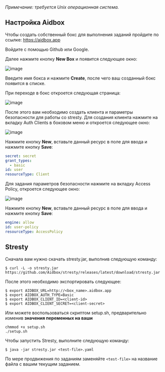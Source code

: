 *Примечание: требуется Unix операционная система.*

## Настройка Aidbox

Чтобы создать собственный бокс для выполнения заданий пройдите по ссылке: https://aidbox.app

Войдите с помощью Github или Google.

Далее нажмите кнопку **New Box** и появится следующее окно:

![image](https://user-images.githubusercontent.com/18242717/66373087-72bcc300-e9b0-11e9-8aa4-efcdb59f3ec5.png)

Введите имя бокса и нажмите **Create**, после чего ваш созданный бокс появится в списке.

При переходе в бокс откроется следующая страница:

![image](https://user-images.githubusercontent.com/18242717/66373453-5a997380-e9b1-11e9-9d81-fe6f5d1f27d4.png)

После этого вам необходимо создать клиента и параметры безопасности для работы со stresty. Для создания клиента нажмите на вкладку Auth Clients в боковом меню и откроется следующее окно:

![image](https://user-images.githubusercontent.com/18242717/66373730-fcb95b80-e9b1-11e9-8ec4-8401c82a3766.png)

Нажмите кнопку **New**, вставьте данный ресурс в поле для ввода и нажмите кнопку **Save**:
```yaml
secret: secret
grant_types:
  - basic
id: user
resourceType: Client
```
Для задания параметров безопасности нажмите на вкладку Access Policy, откроется следующее окно:

![image](https://user-images.githubusercontent.com/18242717/66374057-cf20e200-e9b2-11e9-9d8a-e39b0c89251f.png)

Нажмите кнопку **New**, вставьте данный ресурс в поле для ввода и нажмите кнопку **Save**:
```yaml
engine: allow
id: user-policy
resourceType: AccessPolicy
```
## Stresty

Сначала вам нужно скачать stresty.jar, выполнив следующую команду:
```
$ curl -L -o stresty.jar https://github.com/Aidbox/stresty/releases/latest/download/stresty.jar
```
После этого необходимо экспортировать следующее:
```
$ export AIDBOX_URL=http://<box_name>.aidbox.app 
$ export AIDBOX_AUTH_TYPE=Basic
$ export AIDBOX_CLIENT_ID=<client-id>
$ export AIDBOX_CLIENT_SECRET=<client-secret>
```
Или можете воспользоваться скриптом setup.sh, предварительно изменив **значения переменных на ваши**
```
chmmod +x setup.sh
./setup.sh
```

Чтобы запустить Stresty, выполните следующую команду: 
```
$ java -jar stresty.jar <test-file>.yaml
```
По мере продвижения по заданиям заменяйте ```<test-file>``` на название файла с вашим текущим заданием.

